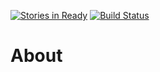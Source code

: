 [![Stories in Ready](https://badge.waffle.io/parkeugene/demoapp.png?label=ready&title=Ready)](https://waffle.io/parkeugene/demoapp)
[![Build Status](https://travis-ci.org/parkeugene/demoapp.svg?branch=master)](https://travis-ci.org/parkeugene/demoapp)
# About
